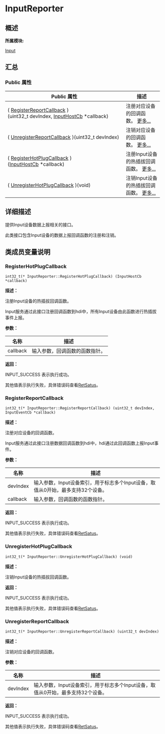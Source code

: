 # InputReporter


## **概述**

**所属模块:**

[Input](_input.md)


## **汇总**


### Public 属性

  | Public&nbsp;属性 | 描述 | 
| -------- | -------- |
| (&nbsp;[RegisterReportCallback](#registerreportcallback)&nbsp;)(uint32_t&nbsp;devIndex,&nbsp;[InputHostCb](_input_report_event_cb.md)&nbsp;\*callback) | 注册对应设备的回调函数。&nbsp;[更多...](#registerreportcallback) | 
| (&nbsp;[UnregisterReportCallback](#unregisterreportcallback)&nbsp;)(uint32_t&nbsp;devIndex) | 注销对应设备的回调函数。&nbsp;[更多...](#unregisterreportcallback) | 
| (&nbsp;[RegisterHotPlugCallback](#registerhotplugcallback)&nbsp;)([InputHostCb](_input_report_event_cb.md)&nbsp;\*callback) | 注册Input设备的热插拔回调函数。&nbsp;[更多...](#registerhotplugcallback) | 
| (&nbsp;[UnregisterHotPlugCallback](#unregisterhotplugcallback)&nbsp;)(void) | 注销Input设备的热插拔回调函数。&nbsp;[更多...](#unregisterhotplugcallback) | 


## **详细描述**

提供Input设备数据上报相关的接口。

此类接口包含Input设备的数据上报回调函数的注册和注销。


## **类成员变量说明**


### RegisterHotPlugCallback

  
```
int32_t(* InputReporter::RegisterHotPlugCallback) (InputHostCb *callback)
```

**描述：**

注册Input设备的热插拔回调函数。

Input服务通过此接口注册回调函数到hdi中，所有Input设备由此函数进行热插拔事件上报。

**参数：**

  | 名称 | 描述 | 
| -------- | -------- |
| callback | 输入参数，回调函数的函数指针。 | 

**返回：**

INPUT_SUCCESS 表示执行成功。

其他值表示执行失败，具体错误码查看[RetSatus](_input.md#retstatus)。


### RegisterReportCallback

  
```
int32_t(* InputReporter::RegisterReportCallback) (uint32_t devIndex, InputEventCb *callback)
```

**描述：**

注册对应设备的回调函数。

Input服务通过此接口注册数据回调函数到hdi中，hdi通过此回调函数上报Input事件。

**参数：**

  | 名称 | 描述 | 
| -------- | -------- |
| devIndex | 输入参数，Input设备索引，用于标志多个Input设备，取值从0开始，最多支持32个设备。 | 
| callback | 输入参数，回调函数的函数指针。 | 

**返回：**

INPUT_SUCCESS 表示执行成功。

其他值表示执行失败，具体错误码查看[RetSatus](_input.md#retstatus)。


### UnregisterHotPlugCallback

  
```
int32_t(* InputReporter::UnregisterHotPlugCallback) (void)
```

**描述：**

注销Input设备的热插拔回调函数。

**返回：**

INPUT_SUCCESS 表示执行成功。

其他值表示执行失败，具体错误码查看[RetSatus](_input.md#retstatus)。


### UnregisterReportCallback

  
```
int32_t(* InputReporter::UnregisterReportCallback) (uint32_t devIndex)
```

**描述：**

注销对应设备的回调函数。

**参数：**

  | 名称 | 描述 | 
| -------- | -------- |
| devIndex | 输入参数，Input设备索引，用于标志多个Input设备，取值从0开始，最多支持32个设备。| 

**返回：**

INPUT_SUCCESS 表示执行成功。

其他值表示执行失败，具体错误码查看[RetSatus](_input.md#retstatus)。
